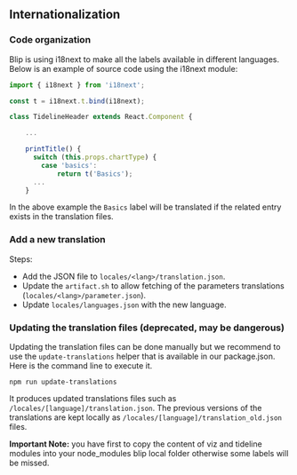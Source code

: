 ## Internationalization

### Code organization

Blip is using i18next to make all the labels available in different languages. Below is an example of source code using the i18next module:

```js
import { i18next } from 'i18next';

const t = i18next.t.bind(i18next);

class TidelineHeader extends React.Component {

    ...

    printTitle() {
      switch (this.props.chartType) {
        case 'basics':
            return t('Basics');
      ... 
    }

```
In the above example the `Basics` label will be translated if the related entry exists in the translation files.

### Add a new translation

Steps:
- Add the JSON file to `locales/<lang>/translation.json`.
- Update the `artifact.sh` to allow fetching of the parameters translations (`locales/<lang>/parameter.json`).
- Update `locales/languages.json` with the new language.

### Updating the translation files (deprecated, may be dangerous)

Updating the translation files can be done manually but we recommend to use the `update-translations` helper that is available in our package.json. Here is the command line to execute it. 

```
npm run update-translations
```

It produces updated translations files such as `/locales/[language]/translation.json`. The previous versions of the translations are kept locally as `/locales/[language]/translation_old.json` files.

__Important Note:__ you have first to copy the content of viz and tideline modules into your node_modules blip local folder otherwise some labels will be missed. 
